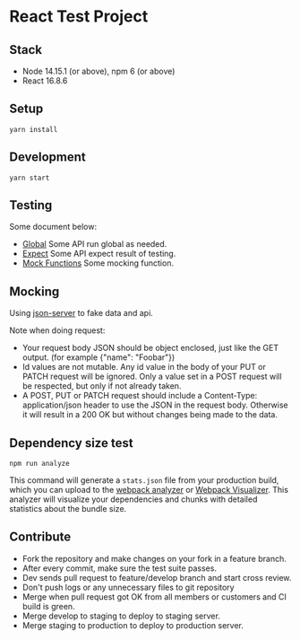 # React Test Project

## Stack

- Node 14.15.1 (or above), npm 6 (or above)
- React 16.8.6

## Setup

```terminal
yarn install
```

## Development

```terminal
yarn start
```

## Testing

Some document below:

- [Global](https://jestjs.io/docs/en/api) Some API run global as needed.
- [Expect](https://jestjs.io/docs/en/expect) Some API expect result of testing.
- [Mock Functions](https://jestjs.io/docs/en/mock-function-api) Some mocking function.

## Mocking

Using [json-server](https://github.com/typicode/json-server) to fake data and api.

Note when doing request:

- Your request body JSON should be object enclosed, just like the GET output. (for example {"name": "Foobar"})
- Id values are not mutable. Any id value in the body of your PUT or PATCH request will be ignored. Only a value set in a POST request will be respected, but only if not already taken.
- A POST, PUT or PATCH request should include a Content-Type: application/json header to use the JSON in the request body. Otherwise it will result in a 200 OK but without changes being made to the data.

## Dependency size test

```terminal
npm run analyze
```

This command will generate a `stats.json` file from your production build, which
you can upload to the [webpack analyzer](https://webpack.github.io/analyse/) or [Webpack Visualizer](https://chrisbateman.github.io/webpack-visualizer/). This
analyzer will visualize your dependencies and chunks with detailed statistics
about the bundle size.

## Contribute

- Fork the repository and make changes on your fork in a feature branch.
- After every commit, make sure the test suite passes.
- Dev sends pull request to feature/develop branch and start cross review.
- Don't push logs or any unnecessary files to git repository
- Merge when pull request got OK from all members or customers and CI build is green.
- Merge develop to staging to deploy to staging server.
- Merge staging to production to deploy to production server.
